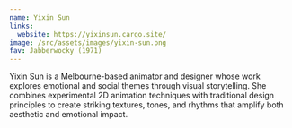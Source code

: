 ```yaml
---
name: Yixin Sun
links:
  website: https://yixinsun.cargo.site/
image: /src/assets/images/yixin-sun.png
fav: Jabberwocky (1971)
---
```

Yixin Sun is a Melbourne-based animator and designer whose work explores emotional and social themes through visual storytelling. She combines experimental 2D animation techniques with traditional design principles to create striking textures, tones, and rhythms that amplify both aesthetic and emotional impact.